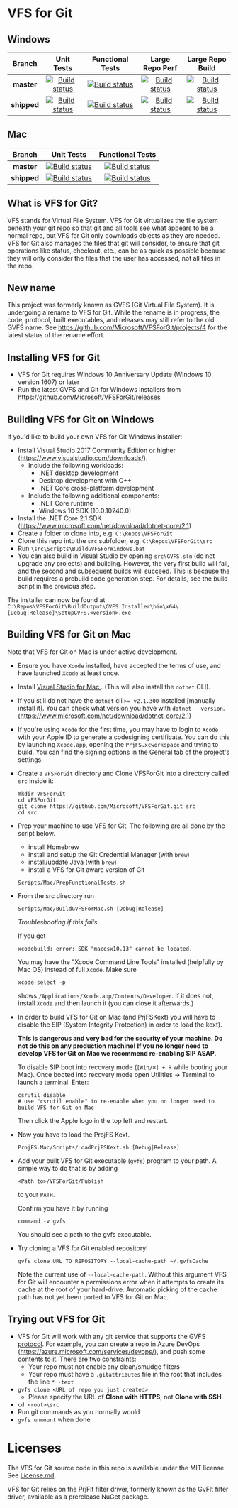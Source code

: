 # VFS for Git

## Windows

|Branch|Unit Tests|Functional Tests|Large Repo Perf|Large Repo Build|
|:--:|:--:|:--:|:--:|:--:|
|**master**|[![Build status](https://dev.azure.com/gvfs/ci/_apis/build/status/CI%20-%20Windows?branchName=master)](https://dev.azure.com/gvfs/ci/_build/latest?definitionId=7&branchName=master)|[![Build status](https://dev.azure.com/gvfs/ci/_apis/build/status/CI%20-%20Windows%20-%20Full%20Functional%20Tests?branchName=master)](https://dev.azure.com/gvfs/ci/_build/latest?definitionId=6&branchName=master)|[![Build status](https://dev.azure.com/mseng/AzureDevOps/_apis/build/status/GVFS/GitHub%20VFSForGit%20Large%20Repo%20Perf%20Tests?branchName=master)](https://dev.azure.com/mseng/AzureDevOps/_build/latest?definitionId=7179&branchName=master)|[![Build status](https://dev.azure.com/mseng/AzureDevOps/_apis/build/status/GVFS/GitHub%20VFSForGit%20Large%20Repo%20Build?branchName=master)](https://dev.azure.com/mseng/AzureDevOps/_build/latest?definitionId=7180&branchName=master)|
|**shipped**|[![Build status](https://dev.azure.com/gvfs/ci/_apis/build/status/CI%20-%20Windows?branchName=releases%2Fshipped)](https://dev.azure.com/gvfs/ci/_build/latest?definitionId=7&branchName=releases%2Fshipped)|[![Build status](https://dev.azure.com/gvfs/ci/_apis/build/status/CI%20-%20Windows%20-%20Full%20Functional%20Tests?branchName=releases%2Fshipped)](https://dev.azure.com/gvfs/ci/_build/latest?definitionId=6&branchName=releases%2Fshipped)|[![Build status](https://dev.azure.com/mseng/AzureDevOps/_apis/build/status/GVFS/GitHub%20VFSForGit%20Large%20Repo%20Perf%20Tests?branchName=releases%2Fshipped)](https://dev.azure.com/mseng/AzureDevOps/_build/latest?definitionId=7179&branchName=releases%2Fshipped)|[![Build status](https://dev.azure.com/mseng/AzureDevOps/_apis/build/status/GVFS/GitHub%20VFSForGit%20Large%20Repo%20Build?branchName=releases%2Fshipped)](https://dev.azure.com/mseng/AzureDevOps/_build/latest?definitionId=7180&branchName=releases%2Fshipped)|

## Mac
|Branch|Unit Tests|Functional Tests|
|:--:|:--:|:--:|
|**master**|[![Build status](https://dev.azure.com/gvfs/ci/_apis/build/status/CI%20-%20Mac?branchName=master)](https://dev.azure.com/gvfs/ci/_build/latest?definitionId=15&branchName=master)|[![Build status](https://dev.azure.com/mseng/AzureDevOps/_apis/build/status/GVFS/CI%20-%20Mac%20-%20Functional%20Tests?branchName=master)](https://dev.azure.com/mseng/AzureDevOps/_build/latest?definitionId=7376&branchName=master)|
|**shipped**|[![Build status](https://dev.azure.com/gvfs/ci/_apis/build/status/CI%20-%20Mac?branchName=releases%2Fshipped)](https://dev.azure.com/gvfs/ci/_build/latest?definitionId=15&branchName=releases%2Fshipped)|[![Build status](https://dev.azure.com/mseng/AzureDevOps/_apis/build/status/GVFS/CI%20-%20Mac%20-%20Functional%20Tests?branchName=releases%2Fshipped)](https://dev.azure.com/mseng/AzureDevOps/_build/latest?definitionId=7376&branchName=releases%2Fshipped)|

## What is VFS for Git?

VFS stands for Virtual File System. VFS for Git virtualizes the file system beneath your git repo so that git and all tools
see what appears to be a normal repo, but VFS for Git only downloads objects as they are needed. VFS for Git also manages the files that git will consider,
to ensure that git operations like status, checkout, etc., can be as quick as possible because they will only consider the files
that the user has accessed, not all files in the repo.

## New name

This project was formerly known as GVFS (Git Virtual File System). It is undergoing a rename to VFS for Git. While the rename is in progress, the code, protocol,
built executables, and releases may still refer to the old GVFS name. See https://github.com/Microsoft/VFSForGit/projects/4 for the latest status of the rename effort.

## Installing VFS for Git

* VFS for Git requires Windows 10 Anniversary Update (Windows 10 version 1607) or later
* Run the latest GVFS and Git for Windows installers from https://github.com/Microsoft/VFSForGit/releases

## Building VFS for Git on Windows

If you'd like to build your own VFS for Git Windows installer:
* Install Visual Studio 2017 Community Edition or higher (https://www.visualstudio.com/downloads/).
  * Include the following workloads:
    * .NET desktop development
    * Desktop development with C++
    * .NET Core cross-platform development
  * Include the following additional components:
    * .NET Core runtime
    * Windows 10 SDK (10.0.10240.0)
* Install the .NET Core 2.1 SDK (https://www.microsoft.com/net/download/dotnet-core/2.1)
* Create a folder to clone into, e.g. `C:\Repos\VFSForGit`
* Clone this repo into the `src` subfolder, e.g. `C:\Repos\VFSForGit\src`
* Run `\src\Scripts\BuildGVFSForWindows.bat`
* You can also build in Visual Studio by opening `src\GVFS.sln` (do not upgrade any projects) and building. However, the very first
build will fail, and the second and subsequent builds will succeed. This is because the build requires a prebuild code generation step.
For details, see the build script in the previous step.

The installer can now be found at `C:\Repos\VFSForGit\BuildOutput\GVFS.Installer\bin\x64\[Debug|Release]\SetupGVFS.<version>.exe`

## Building VFS for Git on Mac

Note that VFS for Git on Mac is under active development.

* Ensure you have `Xcode` installed, have accepted the terms of use, and have launched `Xcode` at least once.

* Install [Visual Studio for Mac ](https://visualstudio.microsoft.com/vs/mac). (This will also install the `dotnet` CLI).

* If you still do not have the `dotnet` cli `>= v2.1.300` installed [manually install it]. You can check what version you have with `dotnet --version`.(https://www.microsoft.com/net/download/dotnet-core/2.1)

* If you're using `Xcode` for the first time, you may have to login to `Xcode` with your Apple ID to generate a codesigning certificate. You can do this by launching `Xcode.app`, opening the `PrjFS.xcworkspace` and trying to build. You can find the signing options in the General tab of the project's settings.

* Create a `VFSForGit` directory and Clone VFSForGit into a directory called `src` inside it:
  ```
  mkdir VFSForGit
  cd VFSForGit
  git clone https://github.com/Microsoft/VFSForGit.git src
  cd src
  ```

* Prep your machine to use VFS for Git. The following are all done by the script below.
  * install Homebrew
  * install and setup the Git Credential Manager (with `brew`)
  * install/update Java (with `brew`)
  * install a VFS for Git aware version of Git

  ```
  Scripts/Mac/PrepFunctionalTests.sh
  ```

* From the src directory run

  ```
  Scripts/Mac/BuildGVFSForMac.sh [Debug|Release]
  ```

  _Troubleshooting if this fails_

  If you get
  ```
  xcodebuild: error: SDK "macosx10.13" cannot be located.
  ```
  You may have the "Xcode Command Line Tools" installed (helpfully by Mac OS) instead of full `Xcode`.
  Make sure
  ```
  xcode-select -p
  ```

  shows `/Applications/Xcode.app/Contents/Developer`. If it does not, install `Xcode` and then launch it (you can close it afterwards.)

* In order to build VFS for Git on Mac (and PrjFSKext) you will have to disable the SIP (System Integrity Protection) in order to load the kext).

  **This is dangerous and very bad for the security of your machine. Do not do this on any production machine! If you no longer need to develop VFS for Git on Mac we recommend re-enabling SIP ASAP.**

  To disable SIP boot into recovery mode (`[Win/⌘] + R` while booting your Mac).
  Once booted into recovery mode open Utilities -> Terminal to launch a terminal. Enter:

  ```
  csrutil disable
  # use "csrutil enable" to re-enable when you no longer need to build VFS for Git on Mac
  ```
  Then click the Apple logo in the top left and restart.

* Now you have to load the ProjFS Kext.

  ```
  ProjFS.Mac/Scripts/LoadPrjFSKext.sh [Debug|Release]
  ```

* Add your built VFS for Git executable (`gvfs`) program to your path. A simple way to do that is by adding

  ```
  <Path to>/VFSForGit/Publish
  ```

  to your `PATH`.

  Confirm you have it by running

  ```
  command -v gvfs
  ```

  You should see a path to the gvfs executable.

* Try cloning a VFS for Git enabled repository!

  ```
  gvfs clone URL_TO_REPOSITORY --local-cache-path ~/.gvfsCache
  ```

  Note the current use of `--local-cache-path`. Without this argument VFS for Git will encounter a permissions error when it attempts to create its cache at the root of your hard-drive. Automatic picking of the cache path has not yet been ported to VFS for Git on Mac.


## Trying out VFS for Git

* VFS for Git will work with any git service that supports the GVFS [protocol](Protocol.md). For example, you can create a repo in
Azure DevOps (https://azure.microsoft.com/services/devops/), and push some contents to it. There are two constraints:
  * Your repo must not enable any clean/smudge filters
  * Your repo must have a `.gitattributes` file in the root that includes the line `* -text`
* `gvfs clone <URL of repo you just created>`
  * Please specify the URL of **Clone with HTTPS**, not **Clone with SSH**.
* `cd <root>\src`
* Run git commands as you normally would
* `gvfs unmount` when done


# Licenses

The VFS for Git source code in this repo is available under the MIT license. See [License.md](License.md).

VFS for Git relies on the PrjFlt filter driver, formerly known as the GvFlt filter driver, available as a prerelease NuGet package.
